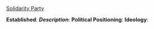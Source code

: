 
[Solidarity Party](https://en.wikipedia.org/wiki/American_Solidarity_Party)

**Established**:
***Description***: 
**Political Positioning**:
**Ideology**: